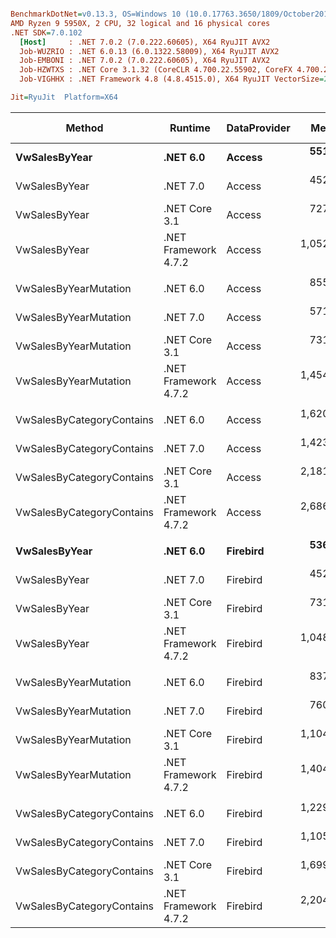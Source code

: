 ``` ini

BenchmarkDotNet=v0.13.3, OS=Windows 10 (10.0.17763.3650/1809/October2018Update/Redstone5), VM=Hyper-V
AMD Ryzen 9 5950X, 2 CPU, 32 logical and 16 physical cores
.NET SDK=7.0.102
  [Host]     : .NET 7.0.2 (7.0.222.60605), X64 RyuJIT AVX2
  Job-WUZRIO : .NET 6.0.13 (6.0.1322.58009), X64 RyuJIT AVX2
  Job-EMBONI : .NET 7.0.2 (7.0.222.60605), X64 RyuJIT AVX2
  Job-HZWTXS : .NET Core 3.1.32 (CoreCLR 4.700.22.55902, CoreFX 4.700.22.56512), X64 RyuJIT AVX2
  Job-VIGHHX : .NET Framework 4.8 (4.8.4515.0), X64 RyuJIT VectorSize=256

Jit=RyuJit  Platform=X64  

```
|                    Method |              Runtime | DataProvider |       Mean |     Median | Ratio |    Gen0 |   Gen1 | Allocated | Alloc Ratio |
|-------------------------- |--------------------- |------------- |-----------:|-----------:|------:|--------:|-------:|----------:|------------:|
|             **VwSalesByYear** |             **.NET 6.0** |       **Access** |   **551.4 μs** |   **547.2 μs** |  **0.53** |  **4.8828** |      **-** |  **91.72 KB** |        **0.68** |
|             VwSalesByYear |             .NET 7.0 |       Access |   452.4 μs |   450.6 μs |  0.43 |  3.9063 |      - |  75.33 KB |        0.56 |
|             VwSalesByYear |        .NET Core 3.1 |       Access |   727.2 μs |   727.0 μs |  0.69 |  4.8828 |      - |  91.71 KB |        0.68 |
|             VwSalesByYear | .NET Framework 4.7.2 |       Access | 1,052.4 μs | 1,051.1 μs |  1.00 | 21.4844 |      - | 134.33 KB |        1.00 |
|                           |                      |              |            |            |       |         |        |           |             |
|     VwSalesByYearMutation |             .NET 6.0 |       Access |   855.3 μs |   854.6 μs |  0.59 |  7.8125 |      - | 144.94 KB |        0.73 |
|     VwSalesByYearMutation |             .NET 7.0 |       Access |   571.6 μs |   706.9 μs |  0.33 |  7.3242 | 0.4883 | 125.69 KB |        0.64 |
|     VwSalesByYearMutation |        .NET Core 3.1 |       Access |   731.5 μs |   640.8 μs |  0.53 |  7.8125 |      - | 143.86 KB |        0.73 |
|     VwSalesByYearMutation | .NET Framework 4.7.2 |       Access | 1,454.2 μs | 1,462.0 μs |  1.00 | 31.2500 |      - | 197.55 KB |        1.00 |
|                           |                      |              |            |            |       |         |        |           |             |
| VwSalesByCategoryContains |             .NET 6.0 |       Access | 1,620.5 μs | 1,609.0 μs |  0.61 | 15.6250 |      - | 272.22 KB |        0.79 |
| VwSalesByCategoryContains |             .NET 7.0 |       Access | 1,423.2 μs | 1,463.2 μs |  0.46 | 13.6719 |      - |  250.9 KB |        0.72 |
| VwSalesByCategoryContains |        .NET Core 3.1 |       Access | 2,181.0 μs | 2,178.2 μs |  0.81 | 15.6250 |      - | 277.09 KB |        0.80 |
| VwSalesByCategoryContains | .NET Framework 4.7.2 |       Access | 2,686.7 μs | 2,704.0 μs |  1.00 | 54.6875 | 3.9063 | 346.52 KB |        1.00 |
|                           |                      |              |            |            |       |         |        |           |             |
|             **VwSalesByYear** |             **.NET 6.0** |     **Firebird** |   **536.4 μs** |   **534.5 μs** |  **0.51** |  **4.8828** |      **-** |  **92.36 KB** |        **0.68** |
|             VwSalesByYear |             .NET 7.0 |     Firebird |   452.0 μs |   452.0 μs |  0.43 |  3.9063 |      - |  75.08 KB |        0.56 |
|             VwSalesByYear |        .NET Core 3.1 |     Firebird |   731.4 μs |   734.9 μs |  0.70 |  4.8828 |      - |  92.35 KB |        0.68 |
|             VwSalesByYear | .NET Framework 4.7.2 |     Firebird | 1,048.3 μs | 1,043.3 μs |  1.00 | 21.4844 |      - |  135.1 KB |        1.00 |
|                           |                      |              |            |            |       |         |        |           |             |
|     VwSalesByYearMutation |             .NET 6.0 |     Firebird |   837.8 μs |   830.0 μs |  0.69 |  7.8125 |      - | 148.12 KB |        0.74 |
|     VwSalesByYearMutation |             .NET 7.0 |     Firebird |   760.1 μs |   761.1 μs |  0.62 |  7.8125 |      - | 128.59 KB |        0.64 |
|     VwSalesByYearMutation |        .NET Core 3.1 |     Firebird | 1,104.3 μs | 1,103.7 μs |  0.91 |  7.8125 |      - | 147.04 KB |        0.73 |
|     VwSalesByYearMutation | .NET Framework 4.7.2 |     Firebird | 1,404.5 μs | 1,484.2 μs |  1.00 | 31.2500 |      - | 200.95 KB |        1.00 |
|                           |                      |              |            |            |       |         |        |           |             |
| VwSalesByCategoryContains |             .NET 6.0 |     Firebird | 1,229.2 μs | 1,216.0 μs |  0.56 | 11.7188 |      - | 200.49 KB |        0.74 |
| VwSalesByCategoryContains |             .NET 7.0 |     Firebird | 1,105.5 μs | 1,100.1 μs |  0.50 |  9.7656 |      - | 178.64 KB |        0.66 |
| VwSalesByCategoryContains |        .NET Core 3.1 |     Firebird | 1,699.9 μs | 1,681.0 μs |  0.78 | 11.7188 |      - | 205.34 KB |        0.75 |
| VwSalesByCategoryContains | .NET Framework 4.7.2 |     Firebird | 2,204.4 μs | 2,216.4 μs |  1.00 | 42.9688 |      - | 272.66 KB |        1.00 |
